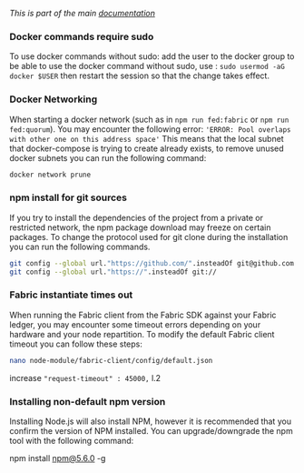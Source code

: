 _This is part of the main [documentation](../main/index.hmtl)_

### Docker commands require sudo

To use docker commands without sudo: add the user to the docker group to be able to use the docker command without sudo, use : `sudo usermod -aG docker $USER` then restart the session so that the change takes effect.

### Docker Networking

When starting a docker network (such as in ``npm run fed:fabric`` or ``npm run fed:quorum``). You may encounter the following error: 
``'ERROR: Pool overlaps with other one on this address space'``
This means that the local subnet that docker-compose is trying to create already exists, to remove unused docker subnets you can run the following command:
```bash
docker network prune
```

### npm install for git sources

If you try to install the dependencies of the project from a private or restricted network, the npm package download may freeze on certain packages. To change the protocol used for git clone during the installation you can run the following commands.

```bash
git config --global url."https://github.com/".insteadOf git@github.com:
git config --global url."https://".insteadOf git://
```

### Fabric instantiate times out

When running the Fabric client from the Fabric SDK against your Fabric ledger, you may encounter some timeout errors depending on your hardware and your node repartition. To modify the default Fabric client timeout you can follow these steps:

```bash
nano node-module/fabric-client/config/default.json
``` 
increase ``"request-timeout" : 45000,`` l.2

### Installing non-default npm version

Installing Node.js will also install NPM, however it is recommended that you confirm the version of NPM installed. You can upgrade/downgrade the npm tool with the following command:

npm install npm@5.6.0 -g
